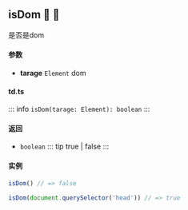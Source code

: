 ## isDom :tada: :100: 
是否是dom
#### 参数 
- **tarage** `Element` dom
 
#### td.ts
::: info
`isDom(tarage: Element): boolean`
:::
#### 返回 
- `boolean` 
::: tip
true | false
:::
#### 实例 
```ts
isDom() // => false
```
```ts
isDom(document.querySelector('head')) // => true
```
